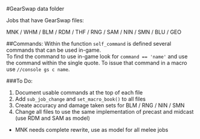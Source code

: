 #GearSwap data folder

Jobs that have GearSwap files:

MNK / WHM / BLM / RDM / THF / RNG / SAM / NIN / SMN / BLU / GEO

##Commands:
Within the function `self_command` is defined several commands that can be used in-game.  
To find the command to use in-game look for `command == 'name'` and use the command within
the single quote. To issue that command in a macro use `//console gs c name`.


###To Do:
1. Document usable commands at the top of each file
2. Add `sub_job_change` and `set_macro_book()` to all files
3. Create accuracy and damage taken sets for BLM / RNG / NIN / SMN
4. Change all files to use the same implementation of precast and midcast (use RDM and SAM as model)
  * MNK needs complete rewrite, use as model for all melee jobs
